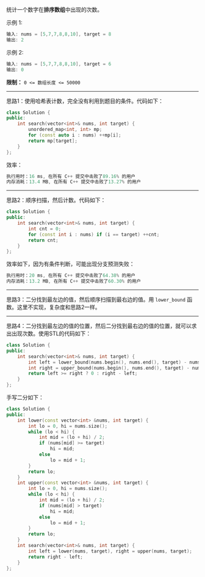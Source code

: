 统计一个数字在**排序数组**中出现的次数。

示例 1:
```cpp
输入: nums = [5,7,7,8,8,10], target = 8
输出: 2
```
示例 2:
```cpp
输入: nums = [5,7,7,8,8,10], target = 6
输出: 0
```
**限制：** `0 <= 数组长度 <= 50000`

 
---
思路1：使用哈希表计数，完全没有利用到题目的条件。代码如下：
```cpp
class Solution {
public:
    int search(vector<int>& nums, int target) {
        unordered_map<int, int> mp;
        for (const auto i : nums) ++mp[i];
        return mp[target];
    }
};
```
效率：
```cpp
执行用时：16 ms, 在所有 C++ 提交中击败了89.16% 的用户
内存消耗：13.4 MB, 在所有 C++ 提交中击败了13.27% 的用户
```

---
思路2：顺序扫描，然后计数。代码如下：
```cpp
class Solution {
public:
    int search(vector<int>& nums, int target) {
        int cnt = 0;
        for (const int i : nums) if (i == target) ++cnt;
        return cnt;
    }
};
```
效率如下，因为有条件判断，可能出现分支预测失败：
```cpp
执行用时：20 ms, 在所有 C++ 提交中击败了64.38% 的用户
内存消耗：13.2 MB, 在所有 C++ 提交中击败了60.30% 的用户
```
---
思路3：二分找到最左边的值，然后顺序扫描到最右边的值。用 `lower_bound` 函数。这里不实现，复杂度和思路2一样。

---
思路4：二分找到最左边的值的位置，然后二分找到最右边的值的位置，就可以求出出现次数。使用STL的代码如下：
```cpp
class Solution {
public:
    int search(vector<int>& nums, int target) {
        int left = lower_bound(nums.begin(), nums.end(), target) - nums.begin();
        int right = upper_bound(nums.begin(), nums.end(), target) - nums.begin();
        return left >= right ? 0 : right - left;
    }
};
```
手写二分如下：
```cpp
class Solution {
public:
    int lower(const vector<int> &nums, int target) {
        int lo = 0, hi = nums.size();
        while (lo < hi) {
            int mid = (lo + hi) / 2;
            if (nums[mid] >= target)
                hi = mid;
            else 
                lo = mid + 1;
        }
        return lo;
    }
    int upper(const vector<int> &nums, int target) {
        int lo = 0, hi = nums.size();
        while (lo < hi) {
            int mid = (lo + hi) / 2;
            if (nums[mid] > target)
                hi = mid;
            else 
                lo = mid + 1;
        }
        return lo;
    }
    int search(vector<int>& nums, int target) {
        int left = lower(nums, target), right = upper(nums, target);
        return right - left;
    }
};
```
